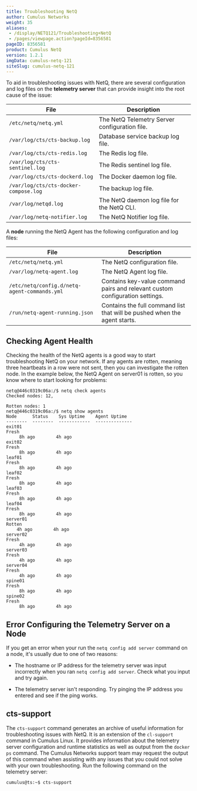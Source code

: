 ```yaml
---
title: Troubleshooting NetQ
author: Cumulus Networks
weight: 35
aliases:
 - /display/NETQ121/Troubleshooting+NetQ
 - /pages/viewpage.action?pageId=8356581
pageID: 8356581
product: Cumulus NetQ
version: 1.2.1
imgData: cumulus-netq-121
siteSlug: cumulus-netq-121
---
```

To aid in troubleshooting issues with NetQ, there are several
configuration and log files on the **telemetry server** that can provide
insight into the root cause of the issue:

| File                                  | Description                                   |
| ------------------------------------- | --------------------------------------------- |
| `/etc/netq/netq.yml`                  | The NetQ Telemetry Server configuration file. |
| `/var/log/cts/cts-backup.log`         | Database service backup log file.             |
| `/var/log/cts/cts-redis.log`          | The Redis log file.                           |
| `/var/log/cts/cts-sentinel.log`       | The Redis sentinel log file.                  |
| `/var/log/cts/cts-dockerd.log`        | The Docker daemon log file.                   |
| `/var/log/cts/cts-docker-compose.log` | The backup log file.                          |
| `/var/log/netqd.log`                  | The NetQ daemon log file for the NetQ CLI.    |
| `/var/log/netq-notifier.log`          | The NetQ Notifier log file.                   |

A **node** running the NetQ Agent has the following configuration and
log files:

| File                                         | Description                                                                  |
| -------------------------------------------- | ---------------------------------------------------------------------------- |
| `/etc/netq/netq.yml`                         | The NetQ configuration file.                                                 |
| `/var/log/netq-agent.log`                    | The NetQ Agent log file.                                                     |
| `/etc/netq/config.d/netq-agent-commands.yml` | Contains key-value command pairs and relevant custom configuration settings. |
| `/run/netq-agent-running.json`               | Contains the full command list that will be pushed when the agent starts.    |

## <span>Checking Agent Health</span>

Checking the health of the NetQ agents is a good way to start
troubleshooting NetQ on your network. If any agents are rotten, meaning
three heartbeats in a row were not sent, then you can investigate the
rotten node. In the example below, the NetQ Agent on server01 is rotten,
so you know where to start looking for problems:

<div class="confbox panel">

<div class="panel-content">

    netq@446c0319c06a:/$ netq check agents     
    Checked nodes: 12,    
         
    Rotten nodes: 1    
    netq@446c0319c06a:/$ netq show agents 
    Node      Status    Sys Uptime    Agent Uptime
    --------  --------  ------------  --------------
    exit01        
    Fresh    
         8h ago        4h ago
    exit02        
    Fresh    
         8h ago        4h ago
    leaf01        
    Fresh    
         8h ago        4h ago
    leaf02        
    Fresh    
         8h ago        4h ago
    leaf03        
    Fresh    
         8h ago        4h ago
    leaf04        
    Fresh    
         8h ago        4h ago
    server01      
    Rotten    
        4h ago        4h ago
    server02      
    Fresh    
         4h ago        4h ago
    server03      
    Fresh    
         4h ago        4h ago
    server04      
    Fresh    
         4h ago        4h ago
    spine01       
    Fresh    
         8h ago        4h ago
    spine02       
    Fresh    
         8h ago        4h ago

</div>

</div>

## <span>Error Configuring the Telemetry Server on a Node</span>

If you get an error when your run the `netq config add server` command
on a node, it's usually due to one of two reasons:

  - The hostname or IP address for the telemetry server was input
    incorrectly when you ran `netq config add server`. Check what you
    input and try again.

  - The telemetry server isn't responding. Try pinging the IP address
    you entered and see if the ping works.

## <span>cts-support</span>

The `cts-support` command generates an archive of useful information for
troubleshooting issues with NetQ. It is an extension of the `cl-support`
command in Cumulus Linux. It provides information about the telemetry
server configuration and runtime statistics as well as output from the
`docker ps` command. The Cumulus Networks support team may request the
output of this command when assisting with any issues that you could not
solve with your own troubleshooting. Run the following command on the
telemetry server:

    cumulus@ts:~$ cts-support

<article id="html-search-results" class="ht-content" style="display: none;">

</article>

<footer id="ht-footer">

</footer>
